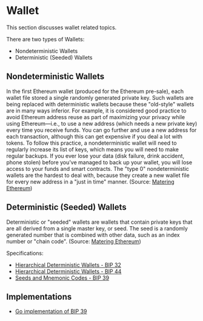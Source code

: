 # Wallet

This section discusses wallet related topics.

There are two types of Wallets:

* Nondeterministic Wallets
* Deterministic (Seeded) Wallets

## Nondeterministic Wallets

In the first Ethereum wallet (produced for the Ethereum pre-sale), each wallet file stored a single randomly generated private key. Such wallets are being replaced with deterministic wallets because these "old-style" wallets are in many ways inferior. For example, it is considered good practice to avoid Ethereum address reuse as part of maximizing your privacy while using Ethereum—i.e., to use a new address (which needs a new private key) every time you receive funds. You can go further and use a new address for each transaction, although this can get expensive if you deal a lot with tokens. To follow this practice, a nondeterministic wallet will need to regularly increase its list of keys, which means you will need to make regular backups. If you ever lose your data (disk failure, drink accident, phone stolen) before you’ve managed to back up your wallet, you will lose access to your funds and smart contracts. The "type 0" nondeterministic wallets are the hardest to deal with, because they create a new wallet file for every new address in a "just in time" manner. (Source: [Matering Ethereum](https://cypherpunks-core.github.io/ethereumbook/05wallets.html))

## Deterministic (Seeded) Wallets

Deterministic or "seeded" wallets are wallets that contain private keys that are all derived from a single master key, or seed. The seed is a randomly generated number that is combined with other data, such as an index number or "chain code". (Source: [Matering Ethereum](https://cypherpunks-core.github.io/ethereumbook/05wallets.html))

Specifications:

* [Hierarchical Deterministic Wallets - BIP 32](https://github.com/bitcoin/bips/blob/master/bip-0032.mediawiki)
* [Hierarchical Deterministic Wallets - BIP 44](https://github.com/bitcoin/bips/blob/master/bip-0044.mediawiki)
* [Seeds and Mnemonic Codes - BIP 39](https://github.com/bitcoin/bips/blob/master/bip-0039.mediawiki)

## Implementations

* [Go implementation of BIP 39](https://github.com/tyler-smith/go-bip39)